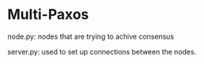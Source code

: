 # Multi-Paxos

node.py:
    nodes that are trying to achive consensus

server.py:
    used to set up connections between the nodes.

